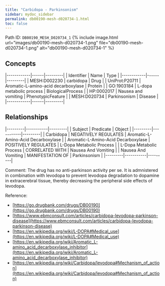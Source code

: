 ```yaml
---
title: "Carbidopa - Parkinsonism"
sidebar: mydoc_sidebar
permalink: db00190-mesh-d020734-1.html
toc: false 
---
```



Path ID: `DB00190_MESH_D020734_1`
{% include image.html url="images/db00190-mesh-d020734-1.png" file="db00190-mesh-d020734-1.png" alt="db00190-mesh-d020734-1" %}

## Concepts

|------------|------|---------|
| Identifier | Name | Type    |
|------------|------|---------|
| MESH:D002230 | carbidopa | Drug |
| UniProt:P20711 | Aromatic-L-amino-acid decarboxylase | Protein |
| GO:1903184 | L-dopa metabolic process | BiologicalProcess |
| HP:0002017 | Nausea and vomiting | PhenotypicFeature |
| MESH:D020734 | Parkinsonism | Disease |
|------------|------|---------|

## Relationships

|---------|-----------|---------|
| Subject | Predicate | Object  |
|---------|-----------|---------|
| Carbidopa | NEGATIVELY REGULATES | Aromatic-L-Amino-Acid Decarboxylase |
| Aromatic-L-Amino-Acid Decarboxylase | POSITIVELY REGULATES | L-Dopa Metabolic Process |
| L-Dopa Metabolic Process | CORRELATED WITH | Nausea And Vomiting |
| Nausea And Vomiting | MANIFESTATION OF | Parkinsonism |
|---------|-----------|---------|

Comment: The drug has no anti-parkinson activity per se. It is admnistered in combination with levodopa to prevent levodopa degradation to dopamine in extracerebral tissue, thereby decreasing the peripheral side effects of levodopa.

Reference: 
  - [https://go.drugbank.com/drugs/DB00190](https://go.drugbank.com/drugs/DB00190)
  - [https://www.ebmconsult.com/articles/carbidopa-levodopa-parkinson-disease](https://www.ebmconsult.com/articles/carbidopa-levodopa-parkinson-disease)
  - [https://en.wikipedia.org/wiki/L-DOPA#Medical_use](https://en.wikipedia.org/wiki/L-DOPA#Medical_use)
  - [https://en.wikipedia.org/wiki/Aromatic_L-amino_acid_decarboxylase_inhibitor](https://en.wikipedia.org/wiki/Aromatic_L-amino_acid_decarboxylase_inhibitor)
  - [https://en.wikipedia.org/wiki/Carbidopa/levodopa#Mechanism_of_action](https://en.wikipedia.org/wiki/Carbidopa/levodopa#Mechanism_of_action)
